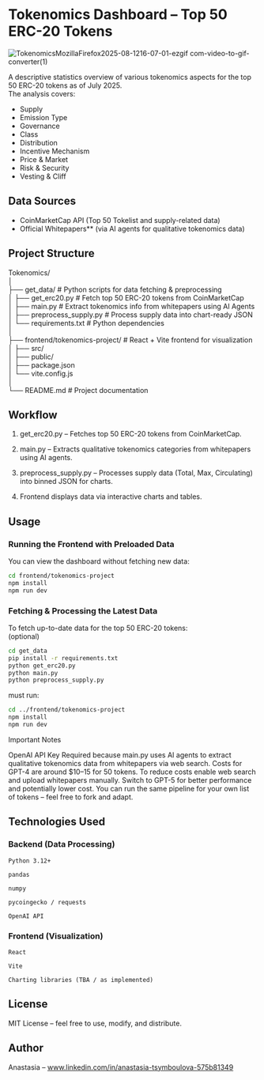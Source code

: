 # Tokenomics Dashboard – Top 50 ERC-20 Tokens

![TokenomicsMozillaFirefox2025-08-1216-07-01-ezgif com-video-to-gif-converter(1)](https://github.com/user-attachments/assets/3f1945d2-bc0f-4141-bde6-56f3c1b6f80e)

A descriptive statistics overview of various tokenomics aspects for the top 50 ERC-20 tokens as of July 2025.  
The analysis covers:  
- Supply
- Emission Type
- Governance
- Class
- Distribution
- Incentive Mechanism
- Price & Market
- Risk & Security
- Vesting & Cliff


## Data Sources
- CoinMarketCap API (Top 50 Tokelist and supply-related data)
- Official Whitepapers** (via AI agents for qualitative tokenomics data)


## Project Structure

Tokenomics/  
│  
├── get_data/                      # Python scripts for data fetching & preprocessing  
│   ├── get_erc20.py               # Fetch top 50 ERC-20 tokens from CoinMarketCap  
│   ├── main.py                    # Extract tokenomics info from whitepapers using AI Agents  
│   ├── preprocess_supply.py       # Process supply data into chart-ready JSON  
│   └── requirements.txt           # Python dependencies  
│  
├── frontend/tokenomics-project/   # React + Vite frontend for visualization  
│   ├── src/  
│   ├── public/  
│   ├── package.json  
│   └── vite.config.js  
│  
└── README.md                      # Project documentation  


## Workflow

1. get_erc20.py – Fetches top 50 ERC-20 tokens from CoinMarketCap.

2. main.py – Extracts qualitative tokenomics categories from whitepapers using AI agents.

3. preprocess_supply.py – Processes supply data (Total, Max, Circulating) into binned JSON for charts.

4. Frontend displays data via interactive charts and tables.


## Usage
### Running the Frontend with Preloaded Data

You can view the dashboard without fetching new data:

```bash
cd frontend/tokenomics-project
npm install
npm run dev
```
### Fetching & Processing the Latest Data

To fetch up-to-date data for the top 50 ERC-20 tokens:  
(optional)
```bash
cd get_data
pip install -r requirements.txt
python get_erc20.py
python main.py
python preprocess_supply.py
```
  
must run:
```bash
cd ../frontend/tokenomics-project
npm install
npm run dev
```
Important Notes

OpenAI API Key Required because main.py uses AI agents to extract qualitative tokenomics data from whitepapers via web search.
Costs for GPT-4 are around $10–15 for 50 tokens. To reduce costs enable web search and upload whitepapers manually. Switch to GPT-5 for better performance and potentially lower cost.
You can run the same pipeline for your own list of tokens – feel free to fork and adapt.

## Technologies Used

### Backend (Data Processing)

    Python 3.12+

    pandas

    numpy

    pycoingecko / requests

    OpenAI API

### Frontend (Visualization)

    React

    Vite

    Charting libraries (TBA / as implemented)

## License

MIT License – feel free to use, modify, and distribute.

## Author

Anastasia – www.linkedin.com/in/anastasia-tsymboulova-575b81349
